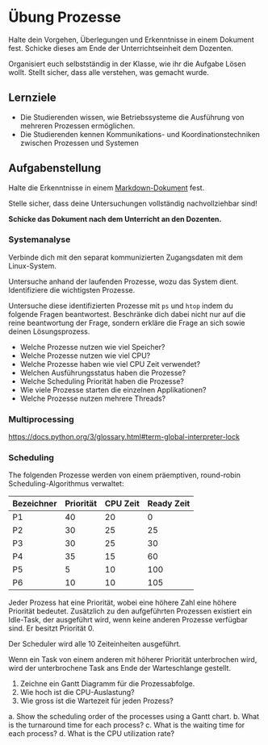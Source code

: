 # Übung Prozesse

Halte dein Vorgehen, Überlegungen und Erkenntnisse in einem Dokument fest.
Schicke dieses am Ende der Unterrichtseinheit dem Dozenten.

Organisiert euch selbstständig in der Klasse, wie ihr die Aufgabe Lösen wollt.
Stellt sicher, dass alle verstehen, was gemacht wurde.

## Lernziele

- Die Studierenden wissen, wie Betriebssysteme die Ausführung von mehreren Prozessen ermöglichen.
- Die Studierenden kennen Kommunikations- und Koordinationstechniken zwischen Prozessen und Systemen

## Aufgabenstellung

Halte die Erkenntnisse in einem [Markdown-Dokument](https://www.markdownguide.org/) fest.

Stelle sicher, dass deine Untersuchungen vollständig nachvollziehbar sind!

**Schicke das Dokument nach dem Unterricht an den Dozenten.**

### Systemanalyse

Verbinde dich mit den separat kommunizierten Zugangsdaten mit dem Linux-System.

Untersuche anhand der laufenden Prozesse, wozu das System dient.
Identifiziere die wichtigsten Prozesse.

Untersuche diese identifizierten Prozesse mit `ps` und `htop` indem du folgende Fragen beantwortest.
Beschränke dich dabei nicht nur auf die reine beantwortung der Frage, sondern erkläre die Frage an sich sowie deinen
Lösungsprozess.

- Welche Prozesse nutzen wie viel Speicher?
- Welche Prozesse nutzen wie viel CPU?
- Welche Prozesse haben wie viel CPU Zeit verwendet?
- Welchen Ausführungsstatus haben die Prozesse?
- Welche Scheduling Priorität haben die Prozesse?
- Wie viele Prozesse starten die einzelnen Applikationen?
- Welche Prozesse nutzen mehrere Threads?

### Multiprocessing

https://docs.python.org/3/glossary.html#term-global-interpreter-lock

### Scheduling

The folgenden Prozesse werden von einem präemptiven, round-robin Scheduling-Algorithmus verwaltet:

| Bezeichner | Priorität | CPU Zeit | Ready Zeit |
|------------|-----------|----------|------------|
| P1         | 40        | 20       | 0          |
| P2         | 30        | 25       | 25         |
| P3         | 30        | 25       | 30         |
| P4         | 35        | 15       | 60         |
| P5         | 5         | 10       | 100        |
| P6         | 10        | 10       | 105        |

Jeder Prozess hat eine Priorität, wobei eine höhere Zahl eine höhere Priorität bedeutet.
Zusätzlich zu den aufgeführten Prozessen existiert ein Idle-Task, der ausgeführt wird, wenn keine anderen Prozesse
verfügbar sind.
Er besitzt Priorität 0.

Der Scheduler wird alle 10 Zeiteinheiten ausgeführt.

Wenn ein Task von einem anderen mit höherer Priorität unterbrochen wird, wird der unterbrochene Task ans Ende der
Warteschlange gestellt.

1. Zeichne ein Gantt Diagramm für die Prozessabfolge.
2. Wie hoch ist die CPU-Auslastung?
3. Wie gross ist die Wartezeit für jeden Prozess?

a. Show the scheduling order of the processes using a Gantt chart.
b. What is the turnaround time for each process?
c. What is the waiting time for each process?
d. What is the CPU utilization rate?
